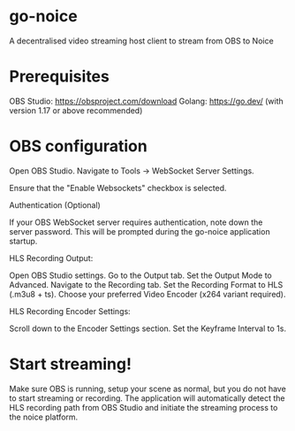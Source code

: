 # go-noice
A decentralised video streaming host client to stream from OBS to Noice

# Prerequisites

OBS Studio: https://obsproject.com/download
Golang: https://go.dev/ (with version 1.17 or above recommended)

# OBS configuration

Open OBS Studio.
Navigate to Tools -> WebSocket Server Settings.

Ensure that the "Enable Websockets" checkbox is selected.

Authentication (Optional)

If your OBS WebSocket server requires authentication, note down the server password. This will be prompted during the go-noice application startup.

HLS Recording Output:

Open OBS Studio settings.
Go to the Output tab.
Set the Output Mode to Advanced.
Navigate to the Recording tab.
Set the Recording Format to HLS (.m3u8 + ts).
Choose your preferred Video Encoder (x264 variant required).

HLS Recording Encoder Settings:

Scroll down to the Encoder Settings section.
Set the Keyframe Interval to 1s.

# Start streaming!
Make sure OBS is running, setup your scene as normal, but you do not have to start streaming or recording.
The application will automatically detect the HLS recording path from OBS Studio and initiate the streaming process to the noice platform.
